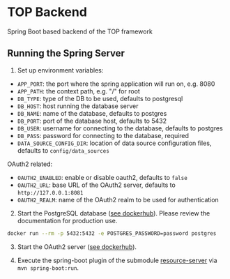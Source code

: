 # TOP Backend

Spring Boot based backend of the TOP framework

## Running the Spring Server

1. Set up environment variables:
* `APP_PORT`: the port where the spring application will run on, e.g. 8080
* `APP_PATH`: the context path, e.g. "/" for root
* `DB_TYPE`: type of the DB to be used, defaults to postgresql
* `DB_HOST`: host running the database server
* `DB_NAME`: name of the database, defaults to postgres
* `DB_PORT`: port of the database host, defaults to 5432
* `DB_USER`: username for connecting to the database, defaults to postgres
* `DB_PASS`: password for connecting to the database, required
* `DATA_SOURCE_CONFIG_DIR`: location of data source configuration files, defaults to `config/data_sources`

OAuth2 related:
* `OAUTH2_ENABLED`: enable or disable oauth2, defaults to `false`
* `OAUTH2_URL`: base URL of the OAuth2 server, defaults to `http://127.0.0.1:8081`
* `OAUTH2_REALM`: name of the OAuth2 realm to be used for authentication

2. Start the PostgreSQL database ([see dockerhub](https://hub.docker.com/_/postgres)). Please review the documentation for production use.
```sh
docker run --rm -p 5432:5432 -e POSTGRES_PASSWORD=password postgres
```

3. Start the OAuth2 server ([see dockerhub](https://hub.docker.com/r/bitnami/keycloak)).

4. Execute the spring-boot plugin of the submodule [resource-server](resource-server) via `mvn spring-boot:run`.
